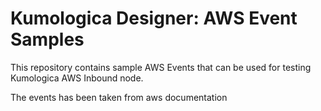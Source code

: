 # Kumologica Designer: AWS Event Samples

This repository contains sample AWS Events that can be used for testing Kumologica AWS Inbound node.

The events has been taken from aws documentation
